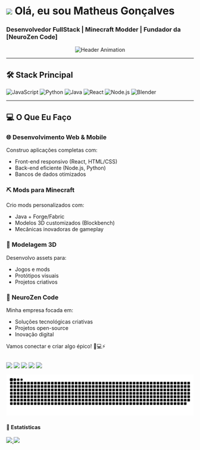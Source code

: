 # <img src="https://raw.githubusercontent.com/iampavangandhi/iampavangandhi/master/gifs/Hi.gif" width="30px"> Olá, eu sou Matheus Gonçalves
### **Desenvolvedor FullStack | Minecraft Modder | Fundador da [NeuroZen Code]**

<div align="center">
  <img src="https://readme-typing-svg.demolab.com?font=Fira+Code&pause=1000&color=5D3FD3&width=435&lines=Transformando+ideias+em+realidade+digital" alt="Header Animation">
</div>

---

## 🛠 **Stack Principal**
![JavaScript](https://img.shields.io/badge/-JavaScript-F7DF1E?style=flat&logo=javascript&logoColor=black)
![Python](https://img.shields.io/badge/-Python-3776AB?style=flat&logo=python&logoColor=white)
![Java](https://img.shields.io/badge/-Java-007396?style=flat&logo=java&logoColor=white)
![React](https://img.shields.io/badge/-React-61DAFB?style=flat&logo=react&logoColor=black)
![Node.js](https://img.shields.io/badge/-Node.js-339933?style=flat&logo=node.js&logoColor=white)
![Blender](https://img.shields.io/badge/-Blender-F5792A?style=flat&logo=blender&logoColor=white)

---

## 💻 **O Que Eu Faço**

### 🌐 **Desenvolvimento Web & Mobile**
Construo aplicações completas com:
- Front-end responsivo (React, HTML/CSS)
- Back-end eficiente (Node.js, Python)
- Bancos de dados otimizados

### ⛏ **Mods para Minecraft**
Crio mods personalizados com:
- Java + Forge/Fabric
- Modelos 3D customizados (Blockbench)
- Mecânicas inovadoras de gameplay

### 🎨 **Modelagem 3D**
Desenvolvo assets para:
- Jogos e mods
- Protótipos visuais
- Projetos criativos

### 🚀 **NeuroZen Code**
Minha empresa focada em:
- Soluções tecnológicas criativas
- Projetos open-source
- Inovação digital

Vamos conectar e criar algo épico! 👨💻⚡
<!--
<div style="display: inline_block"><br>
  <img align="center" alt="YusukyDev-HTML" height="30" width="40" src="https://raw.githubusercontent.com/devicons/devicon/master/icons/html5/html5-original.svg">
  <img align="center" alt="YusukyDev-CSS" height="30" width="40" src="https://raw.githubusercontent.com/devicons/devicon/master/icons/css3/css3-original.svg">
  <img align="center" alt="YusukyDev-Js" height="30" width="40" src="https://raw.githubusercontent.com/devicons/devicon/master/icons/javascript/javascript-plain.svg">
  <img align="center" alt="YusukyDev-React" height="30" width="40" src="https://raw.githubusercontent.com/devicons/devicon/master/icons/react/react-original.svg">
  <img align="center" alt="YusukyDev-Python" height="30" width="40" src="https://raw.githubusercontent.com/devicons/devicon/master/icons/python/python-original.svg">
</div>
  -->
 ##
 
<div> 
  <a href="https://www.youtube.com/c/HazzardOvertake" target="_blank"><img src="https://img.shields.io/badge/YouTube-FF0000?style=for-the-badge&logo=youtube&logoColor=white" target="_blank"></a>
  <a href="https://www.instagram.com/matheusgn_official" target="_blank"><img src="https://img.shields.io/badge/-Instagram-%23E4405F?style=for-the-badge&logo=instagram&logoColor=white" target="_blank"></a>
  <a href="https://discord.gg/2Tm7w73jry" target="_blank"><img src="https://img.shields.io/badge/Discord-7289DA?style=for-the-badge&logo=discord&logoColor=white" target="_blank"></a> 
  <a href = "mailto:yusukyryoshi@gmail.com"><img src="https://img.shields.io/badge/-Gmail-%23333?style=for-the-badge&logo=gmail&logoColor=white" target="_blank"></a>
  <a href="https://www.linkedin.com/in/matheus-goncalves-oficial" target="_blank"><img src="https://img.shields.io/badge/-LinkedIn-%230077B5?style=for-the-badge&logo=linkedin&logoColor=white" target="_blank"></a> 
  
</div>

![GitHub Snake](https://github.com/Platane/snk/raw/output/github-contribution-grid-snake.svg)

<div class="estatistica">
<h4>🤖 Estatísticas</h4>
<a href="https://github.com/YusukyOficial">
<img height="150em" src="https://github-readme-stats.vercel.app/api?username=YusukyOficial&show_icons=true&theme=tokyonight&include_all_commits=true&count_private=true"/>
<img height="150em" src="https://github-readme-stats.vercel.app/api/top-langs/?username=YusukyOficial&layout=compact&langs_count=16&theme=tokyonight"/>
</div>

<!--
**YusukyOficial/YusukyOficial** is a ✨ _special_ ✨ repository because its `README.md` (this file) appears on your GitHub profile.

Here are some ideas to get you started:

- 🔭 I’m currently working on ...
- 🌱 I’m currently learning ...
- 👯 I’m looking to collaborate on ...
- 🤔 I’m looking for help with ...
- 💬 Ask me about ...
- 📫 How to reach me: ...
- 😄 Pronouns: ...
- ⚡ Fun fact: ...
-->
